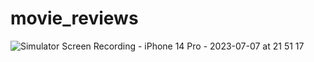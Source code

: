 # movie_reviews

![Simulator Screen Recording - iPhone 14 Pro - 2023-07-07 at 21 51 17](https://github.com/LeeJaeheee/PracticeFlutter/assets/74818845/1f6355e5-a931-4324-8cca-128922dda446)

